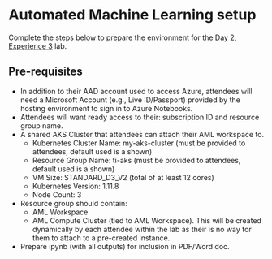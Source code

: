 # Automated Machine Learning setup

Complete the steps below to prepare the environment for the [Day 2, Experience 3](../../../day2-exp3/README.md) lab.

## Pre-requisites

- In addition to their AAD account used to access Azure, attendees will need a Microsoft Account (e.g., Live ID/Passport) provided by the hosting environment to sign in to Azure Notebooks.
- Attendees will want ready access to their: subscription ID and resource group name. 
- A shared AKS Cluster that attendees can attach their AML workspace to.
  - Kubernetes Cluster Name: my-aks-cluster  (must be provided to attendees, default used is a shown)
  - Resource Group Name: ti-aks (must be provided to attendees, default used is a shown)
  - VM Size: STANDARD_D3_V2 (total of at least 12 cores)
  - Kubernetes Version: 1.11.8
  - Node Count: 3
- Resource group should contain:
  - AML Workspace
  - AML Compute Cluster (tied to AML Workspace). This will be created dynamically by each attendee within the lab as their is no way for them to attach to a pre-created instance.
- Prepare ipynb (with all outputs) for inclusion in PDF/Word doc.